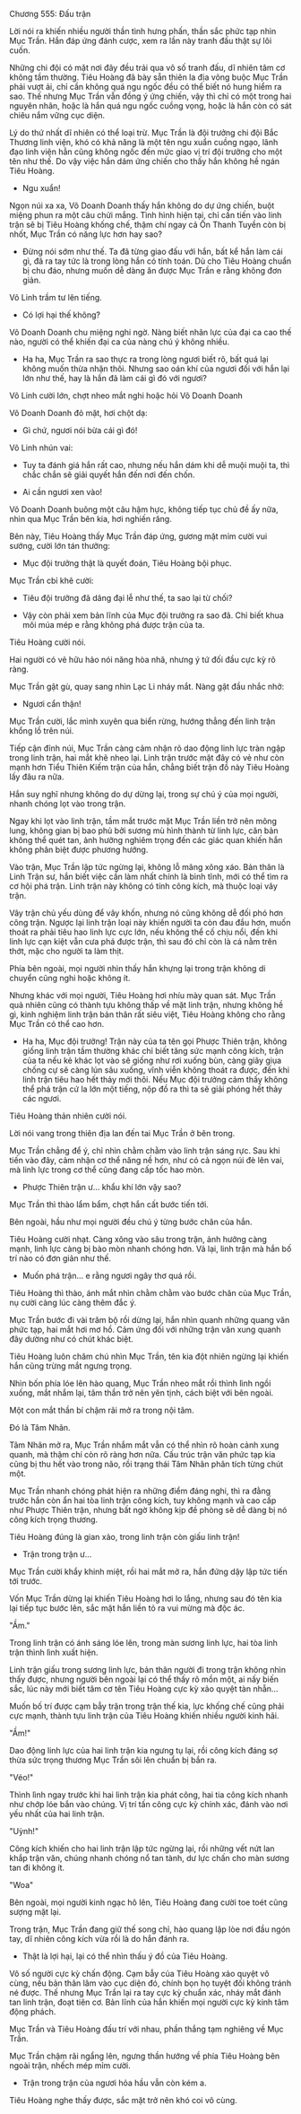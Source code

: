 




Chương 555: Đấu trận


Lời nói ra khiến nhiều người thần tình hưng phấn, thần sắc phức tạp nhìn Mục Trần. Hắn đáp ứng đánh cược, xem ra lần này tranh đấu thật sự lôi cuốn.

Những chi đội có mặt nơi đây đều trải qua vô số tranh đấu, dĩ nhiên tâm cơ không tầm thường. Tiêu Hoàng đã bày sẵn thiên la địa võng buộc Mục Trần phải vượt ải, chỉ cần không quá ngu ngốc đều có thể biết nó hung hiểm ra sao. Thế nhưng Mục Trần vẫn đồng ý ứng chiến, vậy thì chỉ có một trong hai nguyên nhân, hoặc là hắn quá ngu ngốc cuồng vọng, hoặc là hắn còn có sát chiêu nắm vững cục diện.

Lý do thứ nhất dĩ nhiên có thể loại trừ. Mục Trần là đội trưởng chi đội Bắc Thương linh viện, khó có khả năng là một tên ngu xuẩn cuồng ngạo, lãnh đạo linh viện hẳn cũng không ngốc đến mức giao vị trí đội trưởng cho một tên như thế. Do vậy việc hắn dám ứng chiến cho thấy hắn không hề ngán Tiêu Hoàng.

- Ngu xuẩn!

Ngọn núi xa xa, Võ Doanh Doanh thấy hắn không do dự ứng chiến, buột miệng phun ra một câu chửi mắng. Tình hình hiện tại, chỉ cần tiến vào linh trận sẽ bị Tiêu Hoàng khống chế, thậm chí ngay cả Ôn Thanh Tuyền còn bị nhốt, Mục Trần có năng lực hơn hay sao?

- Đừng nói sớm như thế. Ta đã từng giao đấu với hắn, bất kể hắn làm cái gì, đã ra tay tức là trong lòng hắn có tính toán. Dù cho Tiêu Hoàng chuẩn bị chu đáo, nhưng muốn dễ dàng ăn được Mục Trần e rằng không đơn giản.

Võ Linh trầm tư lên tiếng.

- Có lợi hại thế không?

Võ Doanh Doanh chu miệng nghi ngờ. Nàng biết nhãn lực của đại ca cao thế nào, người có thể khiến đại ca của nàng chú ý không nhiều.

- Ha ha, Mục Trần ra sao thực ra trong lòng ngươi biết rõ, bất quá lại không muốn thừa nhận thôi. Nhưng sao oán khí của ngươi đối với hắn lại lớn như thế, hay là hắn đã làm cái gì đó với ngươi?

Võ Linh cười lớn, chợt nheo mắt nghi hoặc hỏi Võ Doanh Doanh

Võ Doanh Doanh đỏ mặt, hơi chột dạ:

- Gì chứ, ngươi nói bừa cái gì đó!

Võ Linh nhún vai:

- Tuy ta đánh giá hắn rất cao, nhưng nếu hắn dám khi dễ muội muội ta, thì chắc chắn sẽ giải quyết hắn đến nơi đến chốn.

- Ai cần ngươi xen vào!

Võ Doanh Doanh buông một câu hậm hực, không tiếp tục chủ đề ấy nữa, nhìn qua Mục Trần bên kia, hơi nghiến răng.

Bên này, Tiêu Hoàng thấy Mục Trần đáp ứng, gương mặt mỉm cười vui sướng, cười lớn tán thưởng:

- Mục đội trưởng thật là quyết đoán, Tiêu Hoàng bội phục.

Mục Trần cbỉ khẽ cười:

- Tiêu đội trưởng đã dâng đại lễ như thế, ta sao lại từ chối?

- Vậy còn phải xem bản lĩnh của Mục đội trưởng ra sao đã. Chỉ biết khua môi múa mép e rằng không phá được trận của ta.

Tiêu Hoàng cười nói.

Hai người có vẻ hữu hảo nói năng hòa nhã, nhưng ý tứ đối đầu cực kỳ rõ ràng.

Mục Trần gật gù, quay sang nhìn Lạc Li nháy mắt. Nàng gật đầu nhắc nhở:

- Ngươi cẩn thận!

Mục Trần cười, lắc mình xuyên qua biển rừng, hướng thẳng đến linh trận khổng lồ trên núi.

Tiếp cận đỉnh núi, Mục Trần càng cảm nhận rõ dao động linh lực tràn ngập trong linh trận, hai mắt khẽ nheo lại. Linh trận trước mặt đây có vẻ như còn mạnh hơn Tiểu Thiên Kiếm trận của hắn, chẳng biết trận đồ này Tiêu Hoàng lấy đâu ra nữa.

Hắn suy nghĩ nhưng không do dự dừng lại, trong sự chú ý của mọi người, nhanh chóng lọt vào trong trận.

Ngay khi lọt vào linh trận, tầm mắt trước mặt Mục Trần liền trở nên mông lung, không gian bị bao phủ bởi sương mù hình thành từ linh lực, căn bản không thể quét tan, ảnh hưởng nghiêm trọng đến các giác quan khiến hắn không phân biệt được phương hướng.

Vào trận, Mục Trần lập tức ngừng lại, không lỗ mãng xông xáo. Bản thân là Linh Trận sư, hắn biết việc cần làm nhất chính là bình tĩnh, mới có thể tìm ra cơ hội phá trận. Linh trận này không có tính công kích, mà thuộc loại vây trận.

Vây trận chủ yếu dùng để vây khốn, nhưng nó cũng không dễ đối phó hơn công trận. Ngược lại linh trận loại này khiến người ta còn đau đầu hơn, muốn thoát ra phải tiêu hao linh lực cực lớn, nếu không thể cố chịu nổi, đến khi linh lực cạn kiệt vẫn cưa phá được trận, thì sau đó chỉ còn là cá nằm trên thớt, mặc cho người ta làm thịt.

Phía bên ngoài, mọi người nhìn thấy hắn khựng lại trong trận không di chuyển cũng nghi hoặc không ít.

Nhưng khác với mọi người, Tiêu Hoàng hơi nhíu mày quan sát. Mục Trần quả nhiên cũng có thành tựu không thấp về mặt linh trận, nhưng không hề gì, kinh nghiệm linh trận bản thân rất siêu việt, Tiêu Hoàng không cho rằng Mục Trần có thể cao hơn.

- Ha ha, Mục đội trưởng! Trận này của ta tên gọi Phược Thiên trận, không giống linh trận tầm thường khác chỉ biết tăng sức mạnh công kích, trận của ta nếu kẻ khác lọt vào sẽ giống như rơi xuống bùn, càng giãy giụa chống cự sẽ càng lún sâu xuống, vĩnh viễn không thoát ra được, đến khi linh trận tiêu hao hết thảy mới thôi. Nếu Mục đội trưởng cảm thấy không thể phá trận cứ la lớn một tiếng, nộp đồ ra thì ta sẽ giải phóng hết thảy các ngươi.

Tiêu Hoàng thản nhiên cười nói.

Lời nói vang trong thiên địa lan đến tai Mục Trần ở bên trong.

Mục Trần chẳng để ý, chỉ nhìn chằm chằm vào linh trận sáng rực. Sau khi tiến vào đây, cảm nhận cơ thể năng nề hơn, như có cả ngọn núi đè lên vai, mà linh lực trong cơ thể cũng đang cấp tốc hao mòn.

- Phược Thiên trận ư... khẩu khí lớn vậy sao?

Mục Trần thì thào lẩm bẩm, chợt hắn cất bước tiến tới.

Bên ngoài, hầu như mọi người đều chú ý từng bước chân của hắn.

Tiêu Hoàng cười nhạt. Càng xông vào sâu trong trận, ảnh hưởng càng mạnh, linh lực càng bị bào mòn nhanh chóng hơn. Vả lại, linh trận mà hắn bố trí nào có đơn giản như thế.

- Muốn phá trận... e rằng ngươi ngây thơ quá rồi.

Tiêu Hoàng thì thào, ánh mắt nhìn chằm chằm vào bước chân của Mục Trần, nụ cười càng lúc càng thêm đắc ý.

Mục Trần bước đi vài trăm bộ rồi dừng lại, hắn nhìn quanh những quang văn phức tạp, hai mắt hơi mơ hồ. Cảm ứng đối với những trận văn xung quanh đây dường như có chút khác biệt.

Tiêu Hoàng luôn chăm chú nhìn Mục Trần, tên kia đột nhiên ngừng lại khiến hắn cũng trừng mắt ngưng trọng.

Nhìn bốn phía lóe lên hào quang, Mục Trần nheo mắt rồi thình lình ngồi xuống, mắt nhắm lại, tâm thần trở nên yên tịnh, cách biệt với bên ngoài.

Một con mắt thần bí chậm rãi mở ra trong nội tâm.

Đó là Tâm Nhãn.

Tâm Nhãn mở ra, Mục Trần nhắm mắt vẫn có thể nhìn rõ hoàn cảnh xung quanh, mà thậm chí còn rõ ràng hơn nữa. Cấu trúc trận văn phức tạp kia cũng bị thu hết vào trong não, rồi trạng thái Tâm Nhãn phân tích từng chút một.

Mục Trần nhanh chóng phát hiện ra những điểm đáng nghi, thì ra đằng trước hắn còn ẩn hai tòa linh trận công kích, tuy không mạnh và cao cấp như Phược Thiên trận, nhưng bất ngờ không kịp đề phòng sẽ dễ dàng bị nó công kích trọng thương.

Tiêu Hoàng đúng là gian xảo, trong linh trận còn giấu linh trận!

- Trận trong trận ư...

Mục Trần cười khẩy khinh miệt, rồi hai mắt mở ra, hắn đứng dậy lập tức tiến tới trước.

Vốn Mục Trần dừng lại khiến Tiêu Hoàng hơi lo lắng, nhưng sau đó tên kia lại tiếp tục bước lên, sắc mặt hắn liền tỏ ra vui mừng mà độc ác.

"Ầm."

Trong linh trận có ánh sáng lóe lên, trong màn sương linh lực, hai tòa linh trận thình lình xuất hiện.

Linh trận giấu trong sương linh lực, bản thân người đi trong trận không nhìn thấy được, nhưng người bên ngoài lại có thể thấy rõ mồn một, ai nấy biến sắc, lúc này mới biết tâm cơ tên Tiêu Hoàng cực kỳ xảo quyệt tàn nhẫn...

Muốn bố trí được cạm bẫy trận trong trận thế kia, lực khống chế cũng phải cực mạnh, thành tựu linh trận của Tiêu Hoàng khiến nhiều người kinh hãi.

"Ầm!"

Dao động linh lực của hai linh trận kia ngưng tụ lại, rồi công kích đáng sợ thừa sức trọng thương Mục Trần sôi lên chuẩn bị bắn ra.

"Véo!"

Thình lình ngay trước khi hai linh trận kia phát công, hai tia công kích nhanh như chớp lóe bắn vào chúng. Vị trí tấn công cực kỳ chính xác, đánh vào nơi yếu nhất của hai linh trận.

"Uỳnh!"

Công kích khiến cho hai linh trận lập tức ngừng lại, rồi những vết nứt lan khắp trận văn, chúng nhanh chóng nổ tan tành, dư lực chấn cho màn sương tan đi không ít.

"Woa"

Bên ngoài, mọi người kinh ngạc hô lên, Tiêu Hoàng đang cười toe toét cũng sượng mặt lại.

Trong trận, Mục Trần đang giữ thế song chỉ, hào quang lập lòe nơi đầu ngón tay, dĩ nhiên công kích vừa rồi là do hắn đánh ra.

- Thật là lợi hại, lại có thể nhìn thấu ý đồ của Tiêu Hoàng.

Vô số người cực kỳ chấn động. Cạm bẫy của Tiêu Hoàng xảo quyệt vô cùng, nếu bản thân lâm vào cục diện đó, chính bọn họ tuyệt đối không tránh né được. Thế nhưng Mục Trần lại ra tay cực kỳ chuẩn xác, nháy mắt đánh tan linh trận, đoạt tiên cơ. Bản lĩnh của hắn khiến mọi người cực kỳ kinh tâm động phách.

Mục Trần và Tiêu Hoàng đấu trí với nhau, phần thắng tạm nghiêng về Mục Trần.

Mục Trần chậm rãi ngẩng lên, ngưng thần hướng về phía Tiêu Hoàng bên ngoài trận, nhếch mép mỉm cười.

- Trận trong trận của ngươi hỏa hầu vẫn còn kém a.

Tiêu Hoàng nghe thấy được, sắc mặt trở nên khó coi vô cùng.




